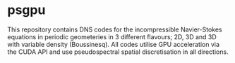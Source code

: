 # psgpu
This repository contains DNS codes for the incompressible Navier-Stokes equations in periodic geometeries in 3 different flavours;      2D, 3D and 3D with variable density (Boussinesq).      All codes utilise GPU acceleration via the CUDA API and use pseudospectral spatial discretisation in all directions. 
